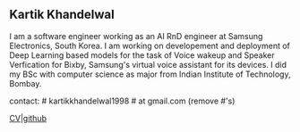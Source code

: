 ## Kartik Khandelwal

I am a software engineer working as an AI RnD engineer at Samsung Electronics, South Korea. I am working on developement and deployment of Deep Learning based models for the task of Voice wakeup and Speaker Verfication for Bixby, Samsung's virtual voice assistant for its devices. I did my BSc with computer science as major from Indian Institute of Technology, Bombay. 

contact: # kartikkhandelwal1998 # at gmail.com (remove #'s)

[CV]()|[github](https://github.com/Kartik14)
